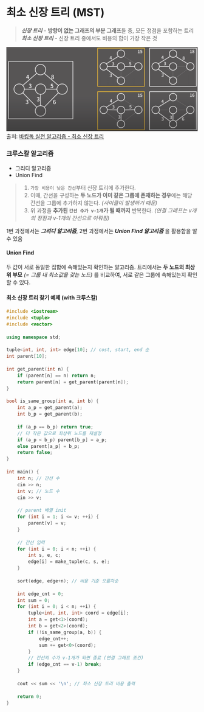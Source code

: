 # 최소 신장 트리 (MST)

> **_신장 트리_** - **방향이 없는 그래프의 부분 그래프**들 중, 모든 정점을 포함하는 트리  
> **_최소 신장 트리_** - 신장 트리 중에서도 비용의 합이 가장 작은 것

![최소신장트리 개념](resources/MST1.png)
출처: [바킹독 실전 알고리즘 - 최소 신장 트리](https://youtu.be/4wA3bncb64E?si=cP1RdoTQOnJ96ICk)

### 크루스칼 알고리즘

- 그리디 알고리즘
- Union Find

> 1. `가장 비용이 낮은 간선`부터 신장 트리에 추가한다.
> 2. 이때, 간선을 구성하는 **두 노드가 이미 같은 그룹에 존재하는 경우**에는 해당 간선을 그룹에 추가하지 않는다. _(사이클이 발생하기 때문)_
> 3. 위 과정을 **추가된 `간선 수가 v-1개`가 될 때까지** 반복한다. _(연결 그래프는 v개의 정점과 v-1개의 간선으로 이뤄짐)_

1번 과정에서는 **_그리디 알고리즘_**, 2번 과정에서는 **_Union Find 알고리즘_** 을 활용함을 알 수 있음

#### Union Find

두 값이 서로 동일한 집합에 속해있는지 확인하는 알고리즘. 트리에서는 **두 노드의 최상위 부모** _(= 그룹 내 최소값을 갖는 노드)_ 를 비교하여, 서로 같은 그룹에 속해있는지 확인할 수 있다.

#### 최소 신장 트리 찾기 예제 (with 크루스칼)

```cpp
#include <iostream>
#include <tuple>
#include <vector>

using namespace std;

tuple<int, int, int> edge[10]; // cost, start, end 순
int parent[10];

int get_parent(int n) {
    if (parent[n] == n) return n;
    return parent[n] = get_parent(parent[n]);
}

bool is_same_group(int a, int b) {
    int a_p = get_parent(a);
    int b_p = get_parent(b);

    if (a_p == b_p) return true;
    // 더 작은 값으로 최상위 노드를 재설정
    if (a_p < b_p) parent[b_p] = a_p;
    else parent[a_p] = b_p;
    return false;
}

int main() {
    int n; // 간선 수
    cin >> n;
    int v; // 노드 수
    cin >> v;

    // parent 배열 init
    for (int i = 1; i <= v; ++i) {
        parent[v] = v;
    }

    // 간선 입력
    for (int i = 0; i < n; ++i) {
        int s, e, c;
        edge[i] = make_tuple(c, s, e);
    }

    sort(edge, edge+n); // 비용 기준 오름차순

    int edge_cnt = 0;
    int sum = 0;
    for (int i = 0; i < n; ++i) {
        tuple<int, int, int> coord = edge[i];
        int a = get<1>(coord);
        int b = get<2>(coord);
        if (!is_same_group(a, b)) {
            edge_cnt++;
            sum += get<0>(coord);
        }
        // 간선의 수가 v-1개가 되면 종료 (연결 그래프 조건)
        if (edge_cnt == v-1) break;
    }

    cout << sum << '\n'; // 최소 신장 트리 비용 출력

    return 0;
}
```
